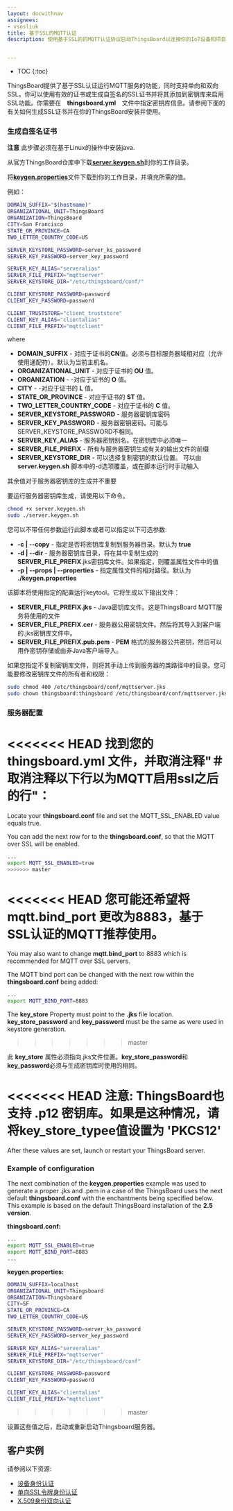 ```yaml
---
layout: docwithnav
assignees:
- vsosliuk
title: 基于SSL的MQTT认证
description: 使用基于SSL的的MQTT认证协议启动ThingsBoard以连接你的IoT设备和项目。


---
```


* TOC
{:toc}

ThingsBoard提供了基于SSL认证运行MQTT服务的功能，同时支持单向和双向SSL。你可以使用有效的证书或生成自签名的SSL证书并将其添加到密钥库来启用SSL功能。你需要在　**thingsboard.yml**　文件中指定密钥库信息。请参阅下面的有关如何生成SSL证书并在你的ThingsBoard安装并使用。

### 生成自签名证书

**注意** 此步骤必须在基于Linux的操作中安装java.

从官方ThingsBoard仓库中下载[**server.keygen.sh**](https://raw.githubusercontent.com/thingsboard/thingsboard/master/tools/src/main/shell/server.keygen.sh)到你的工作目录。

将[**keygen.properties**](https://raw.githubusercontent.com/thingsboard/thingsboard/master/tools/src/main/shell/keygen.properties)文件下载到你的工作目录，并填充所需的值。

例如：

```bash
DOMAIN_SUFFIX="$(hostname)"
ORGANIZATIONAL_UNIT=ThingsBoard
ORGANIZATION=ThingsBoard
CITY=San Francisco
STATE_OR_PROVINCE=CA
TWO_LETTER_COUNTRY_CODE=US

SERVER_KEYSTORE_PASSWORD=server_ks_password
SERVER_KEY_PASSWORD=server_key_password

SERVER_KEY_ALIAS="serveralias"
SERVER_FILE_PREFIX="mqttserver"
SERVER_KEYSTORE_DIR="/etc/thingsboard/conf/"

CLIENT_KEYSTORE_PASSWORD=password
CLIENT_KEY_PASSWORD=password

CLIENT_TRUSTSTORE="client_truststore"
CLIENT_KEY_ALIAS="clientalias"
CLIENT_FILE_PREFIX="mqttclient"
```

where 

 - **DOMAIN_SUFFIX** - 对应于证书的**CN**值。必须与目标服务器域相对应（允许使用通配符）。默认为当前主机名。
 - **ORGANIZATIONAL_UNIT** - 对应于证书的 **OU** 值。
 - **ORGANIZATION** -  -对应于证书的 **O** 值。
 - **CITY** -  -对应于证书的 **L** 值。
 - **STATE_OR_PROVINCE** - 对应于证书的 **ST** 值。
 - **TWO_LETTER_COUNTRY_CODE** - 对应于证书的 **C** 值。
 - **SERVER_KEYSTORE_PASSWORD** - 服务器密钥库密码
 - **SERVER_KEY_PASSWORD** - 服务器密钥密码。可能与SERVER_KEYSTORE_PASSWORD不相同。
 - **SERVER_KEY_ALIAS** - 服务器密钥别名。在密钥库中必须唯一
 - **SERVER_FILE_PREFIX** - 所有与服务器密钥生成有关的输出文件的前缀
 - **SERVER_KEYSTORE_DIR** - 可以选择复制密钥的默认位置。 可以由**server.keygen.sh** 脚本中的-d选项覆盖，或在脚本运行时手动输入

其余值对于服务器密钥库的生成并不重要

要运行服务器密钥库生成，请使用以下命令。
 
```bash
chmod +x server.keygen.sh
sudo ./server.keygen.sh
```

您可以不带任何参数运行此脚本或者可以指定以下可选参数:

 - **-c \| --copy** - 指定是否将密钥库复制到服务器目录。默认为 **true**
 - **-d \| --dir** - 服务器密钥库目录，将在其中复制生成的**SERVER_FILE_PREFIX**.jks密钥库文件。如果指定，则覆盖属性文件中的值
 - **-p \| --props \| --properties** - 指定属性文件的相对路径。默认为 **./keygen.properties** 

该脚本将使用指定的配置运行keytool。它将生成以下输出文件：

 - **SERVER_FILE_PREFIX.jks** - Java密钥库文件。这是ThingsBoard MQTT服务将使用的文件
 - **SERVER_FILE_PREFIX.cer** - 服务器公用密钥文件。然后将其导入到客户端的.jks密钥库文件中。
 - **SERVER_FILE_PREFIX.pub.pem** - **PEM** 格式的服务器公共密钥，然后可以用作密钥存储或由非Java客户端导入。

如果您指定不复制密钥库文件，则将其手动上传到服务器的类路径中的目录。您可能要修改密钥库文件的所有者和权限：

```bash
sudo chmod 400 /etc/thingsboard/conf/mqttserver.jks
sudo chown thingsboard:thingsboard /etc/thingsboard/conf/mqttserver.jks
```

### 服务器配置

<<<<<<< HEAD
找到您的 **thingsboard.yml** 文件，并取消注释"＃取消注释以下行以为MQTT启用ssl之后的行"：
=======
Locate your **thingsboard.conf** file and set the MQTT_SSL_ENABLED value equals  true.

You can add the next row for to the **thingsboard.conf**, so that the MQTT over SSL will be enabled.  
```bash 
...
export MQTT_SSL_ENABLED=true
>>>>>>> master

```

<<<<<<< HEAD
您可能还希望将 **mqtt.bind_port** 更改为8883，基于SSL认证的MQTT推荐使用。
=======
You may also want to change **mqtt.bind_port** to 8883 which is recommended for MQTT over SSL servers.

The MQTT bind port can be changed with the next row within the **thingsboard.conf** being added:

```bash
...
export MQTT_BIND_PORT=8883

```

The **key_store** Property must point to the **.jks** file location. **key_store_password** and **key_password** must be the same as were used in keystore generation.
>>>>>>> master

此 **key_store** 属性必须指向.jks文件位置。**key_store_password**和**key_password**必须与生成密钥库时使用的相同。

<<<<<<< HEAD
**注意:** ThingsBoard也支持 **.p12** 密钥库。如果是这种情况，请将**key_store_type**e值设置为 **'PKCS12'**
=======
After these values are set, launch or restart your ThingsBoard server.

### Example of configuration 
The next combination of the **keygen.properties** example was used to generate a proper .jks and .pem in a case of the ThingsBoard uses the next default **thingsboard.conf** with the enchantments being specified below.   
This example is based on the default ThingsBoard installation of the **2.5 version**. 


**thingsboard.conf:**
```bash
...
export MQTT_SSL_ENABLED=true
export MQTT_BIND_PORT=8883
...
``` 


**keygen.properties:** 
```bash
DOMAIN_SUFFIX=localhost
ORGANIZATIONAL_UNIT=Thingsboard
ORGANIZATION=Thingsboard
CITY=SF
STATE_OR_PROVINCE=CA
TWO_LETTER_COUNTRY_CODE=US

SERVER_KEYSTORE_PASSWORD=server_ks_password
SERVER_KEY_PASSWORD=server_key_password

SERVER_KEY_ALIAS="serveralias"
SERVER_FILE_PREFIX="mqttserver"
SERVER_KEYSTORE_DIR="/etc/thingsboard/conf"

CLIENT_KEYSTORE_PASSWORD=password
CLIENT_KEY_PASSWORD=password

CLIENT_KEY_ALIAS="clientalias"
CLIENT_FILE_PREFIX="mqttclient"
```

>>>>>>> master

设置这些值之后，启动或重新启动Thingsboard服务器。

## 客户实例

请参阅以下资源:
 - [设备身份认证](/docs/user-guide/device-credentials/)
 - [单向SSL令牌身份认证](/docs/user-guide/access-token/)
 - [X.509身份双向认证](/docs/user-guide/certificates/)
